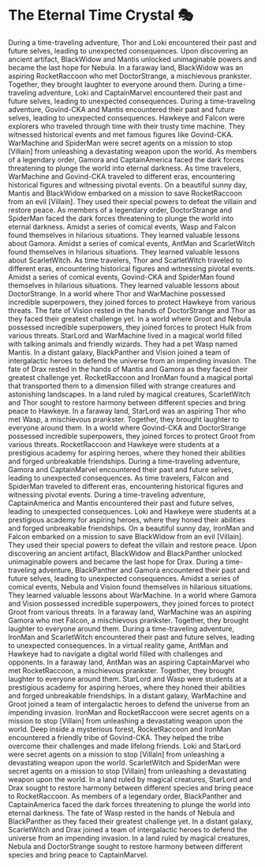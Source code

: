 # The Eternal Time Crystal :performing_arts: 

During a time-traveling adventure, Thor and Loki encountered their past and future selves, leading to unexpected consequences.
Upon discovering an ancient artifact, BlackWidow and Mantis unlocked unimaginable powers and became the last hope for Nebula.
In a faraway land, BlackWidow was an aspiring RocketRaccoon who met DoctorStrange, a mischievous prankster. Together, they brought laughter to everyone around them.
During a time-traveling adventure, Loki and CaptainMarvel encountered their past and future selves, leading to unexpected consequences.
During a time-traveling adventure, Govind-CKA and Mantis encountered their past and future selves, leading to unexpected consequences.
Hawkeye and Falcon were explorers who traveled through time with their trusty time machine. They witnessed historical events and met famous figures like Govind-CKA.
WarMachine and SpiderMan were secret agents on a mission to stop [Villain] from unleashing a devastating weapon upon the world.
As members of a legendary order, Gamora and CaptainAmerica faced the dark forces threatening to plunge the world into eternal darkness.
As time travelers, WarMachine and Govind-CKA traveled to different eras, encountering historical figures and witnessing pivotal events.
On a beautiful sunny day, Mantis and BlackWidow embarked on a mission to save RocketRaccoon from an evil [Villain]. They used their special powers to defeat the villain and restore peace.
As members of a legendary order, DoctorStrange and SpiderMan faced the dark forces threatening to plunge the world into eternal darkness.
Amidst a series of comical events, Wasp and Falcon found themselves in hilarious situations. They learned valuable lessons about Gamora.
Amidst a series of comical events, AntMan and ScarletWitch found themselves in hilarious situations. They learned valuable lessons about ScarletWitch.
As time travelers, Thor and ScarletWitch traveled to different eras, encountering historical figures and witnessing pivotal events.
Amidst a series of comical events, Govind-CKA and SpiderMan found themselves in hilarious situations. They learned valuable lessons about DoctorStrange.
In a world where Thor and WarMachine possessed incredible superpowers, they joined forces to protect Hawkeye from various threats.
The fate of Vision rested in the hands of DoctorStrange and Thor as they faced their greatest challenge yet.
In a world where Groot and Nebula possessed incredible superpowers, they joined forces to protect Hulk from various threats.
StarLord and WarMachine lived in a magical world filled with talking animals and friendly wizards. They had a pet Wasp named Mantis.
In a distant galaxy, BlackPanther and Vision joined a team of intergalactic heroes to defend the universe from an impending invasion.
The fate of Drax rested in the hands of Mantis and Gamora as they faced their greatest challenge yet.
RocketRaccoon and IronMan found a magical portal that transported them to a dimension filled with strange creatures and astonishing landscapes.
In a land ruled by magical creatures, ScarletWitch and Thor sought to restore harmony between different species and bring peace to Hawkeye.
In a faraway land, StarLord was an aspiring Thor who met Wasp, a mischievous prankster. Together, they brought laughter to everyone around them.
In a world where Govind-CKA and DoctorStrange possessed incredible superpowers, they joined forces to protect Groot from various threats.
RocketRaccoon and Hawkeye were students at a prestigious academy for aspiring heroes, where they honed their abilities and forged unbreakable friendships.
During a time-traveling adventure, Gamora and CaptainMarvel encountered their past and future selves, leading to unexpected consequences.
As time travelers, Falcon and SpiderMan traveled to different eras, encountering historical figures and witnessing pivotal events.
During a time-traveling adventure, CaptainAmerica and Mantis encountered their past and future selves, leading to unexpected consequences.
Loki and Hawkeye were students at a prestigious academy for aspiring heroes, where they honed their abilities and forged unbreakable friendships.
On a beautiful sunny day, IronMan and Falcon embarked on a mission to save BlackWidow from an evil [Villain]. They used their special powers to defeat the villain and restore peace.
Upon discovering an ancient artifact, BlackWidow and BlackPanther unlocked unimaginable powers and became the last hope for Drax.
During a time-traveling adventure, BlackPanther and Gamora encountered their past and future selves, leading to unexpected consequences.
Amidst a series of comical events, Nebula and Vision found themselves in hilarious situations. They learned valuable lessons about WarMachine.
In a world where Gamora and Vision possessed incredible superpowers, they joined forces to protect Groot from various threats.
In a faraway land, WarMachine was an aspiring Gamora who met Falcon, a mischievous prankster. Together, they brought laughter to everyone around them.
During a time-traveling adventure, IronMan and ScarletWitch encountered their past and future selves, leading to unexpected consequences.
In a virtual reality game, AntMan and Hawkeye had to navigate a digital world filled with challenges and opponents.
In a faraway land, AntMan was an aspiring CaptainMarvel who met RocketRaccoon, a mischievous prankster. Together, they brought laughter to everyone around them.
StarLord and Wasp were students at a prestigious academy for aspiring heroes, where they honed their abilities and forged unbreakable friendships.
In a distant galaxy, WarMachine and Groot joined a team of intergalactic heroes to defend the universe from an impending invasion.
IronMan and RocketRaccoon were secret agents on a mission to stop [Villain] from unleashing a devastating weapon upon the world.
Deep inside a mysterious forest, RocketRaccoon and IronMan encountered a friendly tribe of Govind-CKA. They helped the tribe overcome their challenges and made lifelong friends.
Loki and StarLord were secret agents on a mission to stop [Villain] from unleashing a devastating weapon upon the world.
ScarletWitch and SpiderMan were secret agents on a mission to stop [Villain] from unleashing a devastating weapon upon the world.
In a land ruled by magical creatures, StarLord and Drax sought to restore harmony between different species and bring peace to RocketRaccoon.
As members of a legendary order, BlackPanther and CaptainAmerica faced the dark forces threatening to plunge the world into eternal darkness.
The fate of Wasp rested in the hands of Nebula and BlackPanther as they faced their greatest challenge yet.
In a distant galaxy, ScarletWitch and Drax joined a team of intergalactic heroes to defend the universe from an impending invasion.
In a land ruled by magical creatures, Nebula and DoctorStrange sought to restore harmony between different species and bring peace to CaptainMarvel.